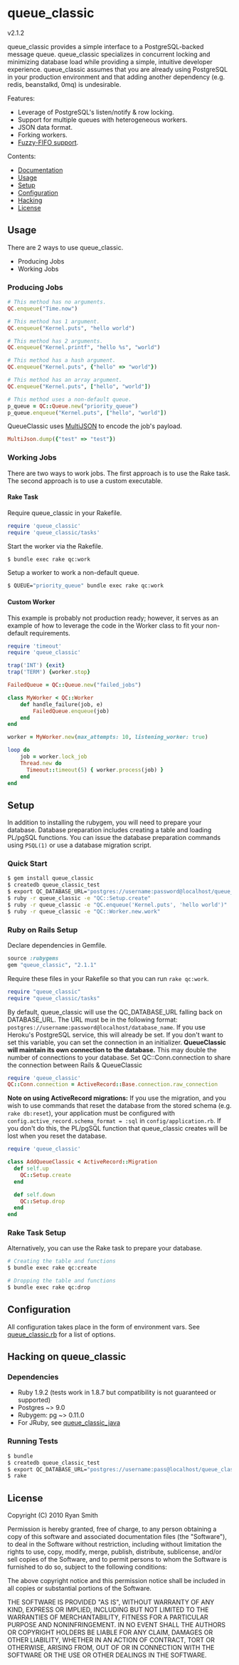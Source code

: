 # queue_classic

v2.1.2

queue_classic provides a simple interface to a PostgreSQL-backed message queue. queue_classic specializes in concurrent locking and minimizing database load while providing a simple, intuitive developer experience. queue_classic assumes that you are already using PostgreSQL in your production environment and that adding another dependency (e.g. redis, beanstalkd, 0mq) is undesirable.

Features:

* Leverage of PostgreSQL's listen/notify & row locking.
* Support for multiple queues with heterogeneous workers.
* JSON data format.
* Forking workers.
* [Fuzzy-FIFO support](http://www.cs.tau.ac.il/~shanir/nir-pubs-web/Papers/Lock_Free.pdf).

Contents:

* [Documentation](http://rubydoc.info/gems/queue_classic/2.1.1/frames)
* [Usage](#usage)
* [Setup](#setup)
* [Configuration](#configuration)
* [Hacking](#hacking-on-queue_classic)
* [License](#license)

## Usage

There are 2 ways to use queue_classic.

* Producing Jobs
* Working Jobs

### Producing Jobs

```ruby
# This method has no arguments.
QC.enqueue("Time.now")

# This method has 1 argument.
QC.enqueue("Kernel.puts", "hello world")

# This method has 2 arguments.
QC.enqueue("Kernel.printf", "hello %s", "world")

# This method has a hash argument.
QC.enqueue("Kernel.puts", {"hello" => "world"})

# This method has an array argument.
QC.enqueue("Kernel.puts", ["hello", "world"])

# This method uses a non-default queue.
p_queue = QC::Queue.new("priority_queue")
p_queue.enqueue("Kernel.puts", ["hello", "world"])
```

QueueClassic uses [MultiJSON](https://github.com/intridea/multi_json) to encode the job's payload.

```ruby
MultiJson.dump({"test" => "test"})
```

### Working Jobs

There are two ways to work jobs. The first approach is to use the Rake task. The second approach is to use a custom executable.

#### Rake Task

Require queue_classic in your Rakefile.

```ruby
require 'queue_classic'
require 'queue_classic/tasks'
```

Start the worker via the Rakefile.

```bash
$ bundle exec rake qc:work
```

Setup a worker to work a non-default queue.

```bash
$ QUEUE="priority_queue" bundle exec rake qc:work
```

#### Custom Worker

This example is probably not production ready; however, it serves as an example of how to leverage the code in the Worker class to fit your non-default requirements.

```ruby
require 'timeout'
require 'queue_classic'

trap('INT') {exit}
trap('TERM') {worker.stop}

FailedQueue = QC::Queue.new("failed_jobs")

class MyWorker < QC::Worker
 	def handle_failure(job, e)
		FailedQueue.enqueue(job)
 	end
end

worker = MyWorker.new(max_attempts: 10, listening_worker: true)

loop do
	job = worker.lock_job
	Thread.new do
	  Timeout::timeout(5) { worker.process(job) }
	end
end
```

## Setup

In addition to installing the rubygem, you will need to prepare your database. Database preparation includes creating a table and loading PL/pgSQL functions. You can issue the database preparation commands using `PSQL(1)` or use a database migration script.

### Quick Start

```bash
$ gem install queue_classic
$ createdb queue_classic_test
$ export QC_DATABASE_URL="postgres://username:password@localhost/queue_classic_test"
$ ruby -r queue_classic -e "QC::Setup.create"
$ ruby -r queue_classic -e "QC.enqueue('Kernel.puts', 'hello world')"
$ ruby -r queue_classic -e "QC::Worker.new.work"
```

### Ruby on Rails Setup

Declare dependencies in Gemfile.

```ruby
source :rubygems
gem "queue_classic", "2.1.1"
```

Require these files in your Rakefile so that you can run `rake qc:work`.

```ruby
require "queue_classic"
require "queue_classic/tasks"
```

By default, queue_classic will use the QC_DATABASE_URL falling back on DATABASE_URL. The URL must be in the following format: `postgres://username:password@localhost/database_name`.  If you use Heroku's PostgreSQL service, this will already be set. If you don't want to set this variable, you can set the connection in an initializer. **QueueClassic will maintain its own connection to the database.** This may double the number of connections to your database. Set QC::Conn.connection to share the connection between Rails & QueueClassic

```ruby
require 'queue_classic'
QC::Conn.connection = ActiveRecord::Base.connection.raw_connection
```

**Note on using ActiveRecord migrations:** If you use the migration, and you wish to use commands that reset the database from the stored schema (e.g. `rake db:reset`), your application must be configured with `config.active_record.schema_format = :sql` in `config/application.rb`.  If you don't do this, the PL/pgSQL function that queue_classic creates will be lost when you reset the database.

```ruby
require 'queue_classic'

class AddQueueClassic < ActiveRecord::Migration
  def self.up
    QC::Setup.create
  end

  def self.down
    QC::Setup.drop
  end
end
```

### Rake Task Setup

Alternatively, you can use the Rake task to prepare your database.

```bash
# Creating the table and functions
$ bundle exec rake qc:create

# Dropping the table and functions
$ bundle exec rake qc:drop
```

## Configuration

All configuration takes place in the form of environment vars. See [queue_classic.rb](https://github.com/ryandotsmith/queue_classic/blob/master/lib/queue_classic.rb#L23-62) for a list of options.

## Hacking on queue_classic

### Dependencies

* Ruby 1.9.2 (tests work in 1.8.7 but compatibility is not guaranteed or supported)
* Postgres ~> 9.0
* Rubygem: pg ~> 0.11.0
* For JRuby, see [queue_classic_java](https://github.com/bdon/queue_classic_java)

### Running Tests

```bash
$ bundle
$ createdb queue_classic_test
$ export QC_DATABASE_URL="postgres://username:pass@localhost/queue_classic_test"
$ rake
```

## License

Copyright (C) 2010 Ryan Smith

Permission is hereby granted, free of charge, to any person obtaining a copy of this software and associated documentation files (the "Software"), to deal in the Software without restriction, including without limitation the rights to use, copy, modify, merge, publish, distribute, sublicense, and/or sell copies of the Software, and to permit persons to whom the Software is furnished to do so, subject to the following conditions:

The above copyright notice and this permission notice shall be included in all copies or substantial portions of the Software.

THE SOFTWARE IS PROVIDED "AS IS", WITHOUT WARRANTY OF ANY KIND, EXPRESS OR IMPLIED, INCLUDING BUT NOT LIMITED TO THE WARRANTIES OF MERCHANTABILITY, FITNESS FOR A PARTICULAR PURPOSE AND NONINFRINGEMENT. IN NO EVENT SHALL THE AUTHORS OR COPYRIGHT HOLDERS BE LIABLE FOR ANY CLAIM, DAMAGES OR OTHER LIABILITY, WHETHER IN AN ACTION OF CONTRACT, TORT OR OTHERWISE, ARISING FROM, OUT OF OR IN CONNECTION WITH THE SOFTWARE OR THE USE OR OTHER DEALINGS IN THE SOFTWARE.
